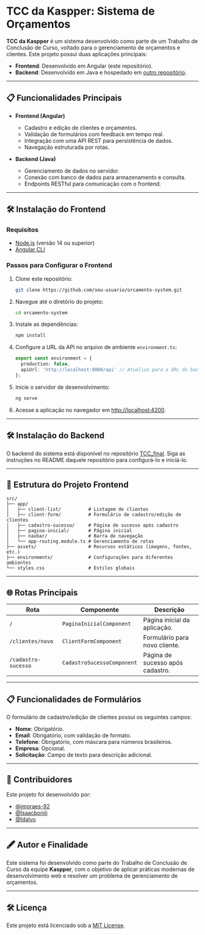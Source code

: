 # TCC da Kaspper: Sistema de Orçamentos

**TCC da Kaspper** é um sistema desenvolvido como parte de um Trabalho de Conclusão de Curso, voltado para o gerenciamento de orçamentos e clientes. Este projeto possui duas aplicações principais:

- **Frontend**: Desenvolvido em Angular (este repositório).
- **Backend**: Desenvolvido em Java e hospedado em [outro repositório](https://github.com/jmoraes-92/TCC_final).

---

## 📋 Funcionalidades Principais
- **Frontend (Angular)**
  - Cadastro e edição de clientes e orçamentos.
  - Validação de formulários com feedback em tempo real.
  - Integração com uma API REST para persistência de dados.
  - Navegação estruturada por rotas.

- **Backend (Java)**
  - Gerenciamento de dados no servidor.
  - Conexão com banco de dados para armazenamento e consulta.
  - Endpoints RESTful para comunicação com o frontend.

---

## 🛠️ Instalação do Frontend

### Requisitos
- [Node.js](https://nodejs.org/) (versão 14 ou superior)
- [Angular CLI](https://angular.io/cli)

### Passos para Configurar o Frontend
1. Clone este repositório:
   ```bash
   git clone https://github.com/seu-usuario/orcamento-system.git
   ```
2. Navegue até o diretório do projeto:
   ```bash
   cd orcamento-system
   ```
3. Instale as dependências:
   ```bash
   npm install
   ```
4. Configure a URL da API no arquivo de ambiente `environment.ts`:
   ```typescript
   export const environment = {
     production: false,
     apiUrl: 'http://localhost:8080/api' // Atualize para a URL do backend
   };
   ```

5. Inicie o servidor de desenvolvimento:
   ```bash
   ng serve
   ```
6. Acesse a aplicação no navegador em [http://localhost:4200](http://localhost:4200).

---

## 🛠️ Instalação do Backend
O backend do sistema está disponível no repositório [TCC_final](https://github.com/jmoraes-92/TCC_final). Siga as instruções no README daquele repositório para configurá-lo e iniciá-lo.

---

## 📂 Estrutura do Projeto Frontend

```plaintext
src/
├── app/
│   ├── client-list/          # Listagem de clientes
│   ├── client-form/          # Formulário de cadastro/edição de clientes
│   ├── cadastro-sucesso/     # Página de sucesso após cadastro
│   ├── pagina-inicial/       # Página inicial
│   ├── navbar/               # Barra de navegação
│   └── app-routing.module.ts # Gerenciamento de rotas
├── assets/                   # Recursos estáticos (imagens, fontes, etc.)
├── environments/             # Configurações para diferentes ambientes
└── styles.css                # Estilos globais
```

---

## 🌐 Rotas Principais

| Rota               | Componente                | Descrição                       |
|--------------------|--------------------------|----------------------------------|
| `/`                | `PaginaInicialComponent` | Página inicial da aplicação.    |
| `/clientes/novo`   | `ClientFormComponent`    | Formulário para novo cliente.   |
| `/cadastro-sucesso`| `CadastroSucessoComponent`| Página de sucesso após cadastro.|

---

## 📋 Funcionalidades de Formulários
O formulário de cadastro/edição de clientes possui os seguintes campos:
- **Nome**: Obrigatório.
- **Email**: Obrigatório, com validação de formato.
- **Telefone**: Obrigatório, com máscara para números brasileiros.
- **Empresa**: Opcional.
- **Solicitação**: Campo de texto para descrição adicional.

---

## 🤝 Contribuidores
Este projeto foi desenvolvido por:
- [@jmoraes-92](https://github.com/jmoraes-92)
- [@Isaacboniii](https://github.com/Isaacboniii)
- [@Idalvo](https://github.com/Idalvo)

---

## 🖋️ Autor e Finalidade
Este sistema foi desenvolvido como parte do Trabalho de Conclusão de Curso da equipe **Kaspper**, com o objetivo de aplicar práticas modernas de desenvolvimento web e resolver um problema de gerenciamento de orçamentos.

---

## 🛠️ Licença
Este projeto está licenciado sob a [MIT License](LICENSE).


